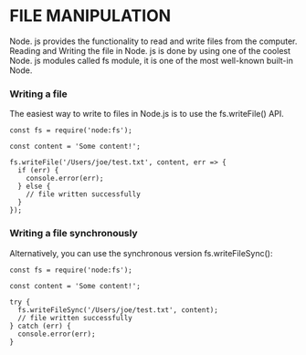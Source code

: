 # FILE MANIPULATION

Node. js provides the functionality to read and write files from the computer. Reading and Writing the file in Node. js is done by using one of the coolest Node. js modules called fs module, it is one of the most well-known built-in Node.

### Writing a file

The easiest way to write to files in Node.js is to use the fs.writeFile() API.

```node
const fs = require('node:fs');

const content = 'Some content!';

fs.writeFile('/Users/joe/test.txt', content, err => {
  if (err) {
    console.error(err);
  } else {
    // file written successfully
  }
});
```

### Writing a file synchronously

Alternatively, you can use the synchronous version fs.writeFileSync():

```node
const fs = require('node:fs');

const content = 'Some content!';

try {
  fs.writeFileSync('/Users/joe/test.txt', content);
  // file written successfully
} catch (err) {
  console.error(err);
}
```


